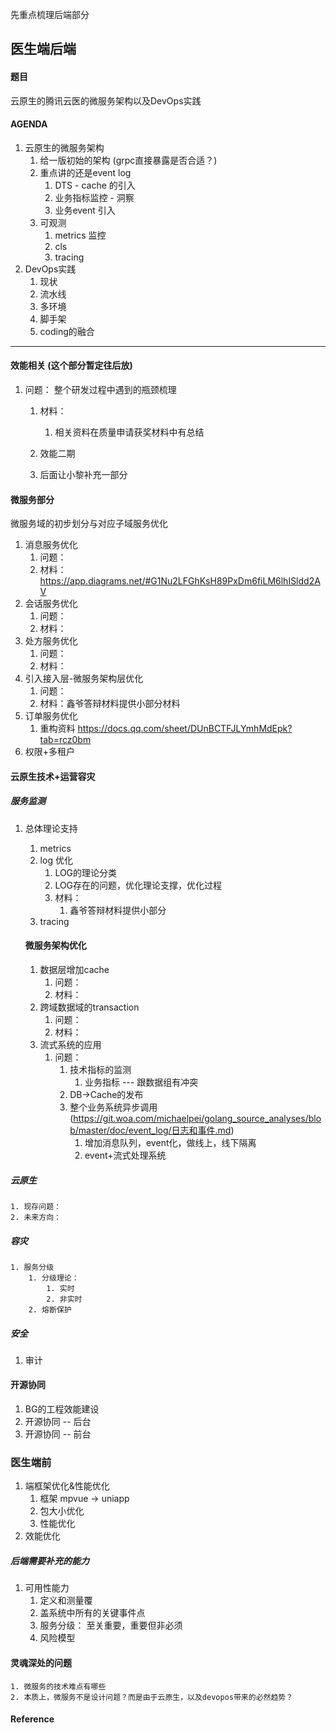 先重点梳理后端部分

## 医生端后端

#### 题目

云原生的腾讯云医的微服务架构以及DevOps实践

#### AGENDA

1. 云原生的微服务架构
   1. 给一版初始的架构 (grpc直接暴露是否合适？)
   2. 重点讲的还是event log
      1. DTS - cache 的引入
      2. 业务指标监控 - 洞察
      3. 业务event 引入
   3. 可观测
      1. metrics 监控
      2. cls
      3. tracing 
2. DevOps实践
   1. 现状
   2. 流水线
   3. 多环境
   4. 脚手架
   5. coding的融合









----------



#### 效能相关 (这个部分暂定往后放)

1. 问题： 整个研发过程中遇到的瓶颈梳理 

   1. 材料： 

      1. 相关资料在质量申请获奖材料中有总结  

   2.  效能二期      

      1. 后面让小黎补充一部分 

         

#### 微服务部分

微服务域的初步划分与对应子域服务优化

1. 消息服务优化
   1. 问题：
   2. 材料：https://app.diagrams.net/#G1Nu2LFGhKsH89PxDm6fiLM6lhISldd2AV
2. 会话服务优化
   1. 问题：
   2. 材料：
3. 处方服务优化
   1. 问题：
   2. 材料：
4. 引入接入层-微服务架构层优化
   1. 问题：
   2. 材料：鑫爷答辩材料提供小部分材料
5. 订单服务优化 
   1. 重构资料 https://docs.qq.com/sheet/DUnBCTFJLYmhMdEpk?tab=rcz0bm
6. 权限+多租户



#### 云原生技术+运营容灾

##### 服务监测   

1. 总体理论支持

   1. metrics
   2. log 优化     
      1.  LOG的理论分类     
      2.  LOG存在的问题，优化理论支撑，优化过程      
      3. 材料：         
         1.  鑫爷答辩材料提供小部分
   3. tracing

   

   #### 微服务架构优化

   1. 数据层增加cache      
      1. 问题：      
      2. 材料：
   2. 跨域数据域的transaction
      1. 问题：
      2. 材料：
   3. 流式系统的应用
      1. 问题：
         1. 技术指标的监测
            1. 业务指标 --- 跟数据组有冲突
         2. DB->Cache的发布
         3. 整个业务系统异步调用 (https://git.woa.com/michaelpei/golang_source_analyses/blob/master/doc/event_log/日志和事件.md)
            1. 增加消息队列，event化，做线上，线下隔离
            2. event+流式处理系统

##### 云原生	

	1. 现存问题：     
 	2. 未来方向：

##### 容灾

 	1. 服务分级   	
      	1. 分级理论： 
           	1. 实时                
           	2. 非实时
      	2. 熔断保护

##### 安全

1. 审计



#### 开源协同

1. BG的工程效能建设
2. 开源协同 -- 后台
3. 开源协同 -- 前台





### 医生端前

1. 端框架优化&性能优化
   1. 框架 mpvue -> uniapp
   2. 包大小优化
   3. 性能优化
2. 效能优化



##### 后端需要补充的能力

1. 可用性能力
   1. 定义和测量覆
   2. 盖系统中所有的关键事件点
   3. 服务分级： 至关重要，重要但非必须
   4. 风险模型

#### 灵魂深处的问题

	1. 微服务的技术难点有哪些
 	2. 本质上，微服务不是设计问题？而是由于云原生，以及devopos带来的必然趋势？

#### Reference


